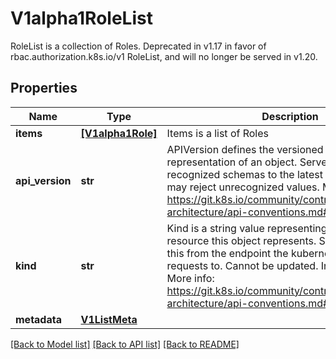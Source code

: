 # V1alpha1RoleList

RoleList is a collection of Roles. Deprecated in v1.17 in favor of rbac.authorization.k8s.io/v1 RoleList, and will no longer be served in v1.20.

## Properties
Name | Type | Description | Notes
------------ | ------------- | ------------- | -------------
**items** | [**[V1alpha1Role]**](V1alpha1Role.md) | Items is a list of Roles | 
**api_version** | **str** | APIVersion defines the versioned schema of this representation of an object. Servers should convert recognized schemas to the latest internal value, and may reject unrecognized values. More info: https://git.k8s.io/community/contributors/devel/sig-architecture/api-conventions.md#resources | [optional] 
**kind** | **str** | Kind is a string value representing the REST resource this object represents. Servers may infer this from the endpoint the kubernetes.client submits requests to. Cannot be updated. In CamelCase. More info: https://git.k8s.io/community/contributors/devel/sig-architecture/api-conventions.md#types-kinds | [optional] 
**metadata** | [**V1ListMeta**](V1ListMeta.md) |  | [optional] 

[[Back to Model list]](../README.md#documentation-for-models) [[Back to API list]](../README.md#documentation-for-api-endpoints) [[Back to README]](../README.md)


